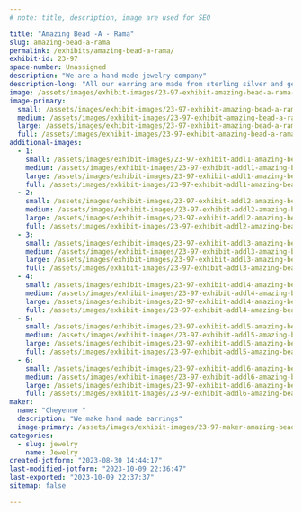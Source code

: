 ```yaml
---
# note: title, description, image are used for SEO

title: "Amazing Bead -A - Rama"
slug: amazing-bead-a-rama
permalink: /exhibits/amazing-bead-a-rama/
exhibit-id: 23-97
space-number: Unassigned
description: "We are a hand made jewelry company"
description-long: "All our earring are made from sterling silver and gemstone beads. We have been in business for 14 years."
image: /assets/images/exhibit-images/23-97-exhibit-amazing-bead-a-rama-16d42fb6-fcaa-402a-be65-2f99a821efed-large.jpeg
image-primary: 
  small: /assets/images/exhibit-images/23-97-exhibit-amazing-bead-a-rama-16d42fb6-fcaa-402a-be65-2f99a821efed-small.jpeg
  medium: /assets/images/exhibit-images/23-97-exhibit-amazing-bead-a-rama-16d42fb6-fcaa-402a-be65-2f99a821efed-medium.jpeg
  large: /assets/images/exhibit-images/23-97-exhibit-amazing-bead-a-rama-16d42fb6-fcaa-402a-be65-2f99a821efed-large.jpeg
  full: /assets/images/exhibit-images/23-97-exhibit-amazing-bead-a-rama-16d42fb6-fcaa-402a-be65-2f99a821efed-full.jpeg
additional-images: 
  - 1:
    small: /assets/images/exhibit-images/23-97-exhibit-addl1-amazing-bead-a-rama-6b6671b9-234b-44e8-a1ef-95ba7fe36ee7-small.jpeg
    medium: /assets/images/exhibit-images/23-97-exhibit-addl1-amazing-bead-a-rama-6b6671b9-234b-44e8-a1ef-95ba7fe36ee7-medium.jpeg
    large: /assets/images/exhibit-images/23-97-exhibit-addl1-amazing-bead-a-rama-6b6671b9-234b-44e8-a1ef-95ba7fe36ee7-large.jpeg
    full: /assets/images/exhibit-images/23-97-exhibit-addl1-amazing-bead-a-rama-6b6671b9-234b-44e8-a1ef-95ba7fe36ee7-full.jpeg
  - 2:
    small: /assets/images/exhibit-images/23-97-exhibit-addl2-amazing-bead-a-rama-6d883961-2545-42c2-9105-77ddc74de8e8-small.jpeg
    medium: /assets/images/exhibit-images/23-97-exhibit-addl2-amazing-bead-a-rama-6d883961-2545-42c2-9105-77ddc74de8e8-medium.jpeg
    large: /assets/images/exhibit-images/23-97-exhibit-addl2-amazing-bead-a-rama-6d883961-2545-42c2-9105-77ddc74de8e8-large.jpeg
    full: /assets/images/exhibit-images/23-97-exhibit-addl2-amazing-bead-a-rama-6d883961-2545-42c2-9105-77ddc74de8e8-full.jpeg
  - 3:
    small: /assets/images/exhibit-images/23-97-exhibit-addl3-amazing-bead-a-rama-7d04ce73-27dc-4a74-9f3f-256da49edd20-small.jpeg
    medium: /assets/images/exhibit-images/23-97-exhibit-addl3-amazing-bead-a-rama-7d04ce73-27dc-4a74-9f3f-256da49edd20-medium.jpeg
    large: /assets/images/exhibit-images/23-97-exhibit-addl3-amazing-bead-a-rama-7d04ce73-27dc-4a74-9f3f-256da49edd20-large.jpeg
    full: /assets/images/exhibit-images/23-97-exhibit-addl3-amazing-bead-a-rama-7d04ce73-27dc-4a74-9f3f-256da49edd20-full.jpeg
  - 4:
    small: /assets/images/exhibit-images/23-97-exhibit-addl4-amazing-bead-a-rama-94c337fd-9c6b-4071-9c77-ebf6105398cd-small.jpeg
    medium: /assets/images/exhibit-images/23-97-exhibit-addl4-amazing-bead-a-rama-94c337fd-9c6b-4071-9c77-ebf6105398cd-medium.jpeg
    large: /assets/images/exhibit-images/23-97-exhibit-addl4-amazing-bead-a-rama-94c337fd-9c6b-4071-9c77-ebf6105398cd-large.jpeg
    full: /assets/images/exhibit-images/23-97-exhibit-addl4-amazing-bead-a-rama-94c337fd-9c6b-4071-9c77-ebf6105398cd-full.jpeg
  - 5:
    small: /assets/images/exhibit-images/23-97-exhibit-addl5-amazing-bead-a-rama-d788a3a7-ee53-42a0-8359-e794e73f34c4-small.jpeg
    medium: /assets/images/exhibit-images/23-97-exhibit-addl5-amazing-bead-a-rama-d788a3a7-ee53-42a0-8359-e794e73f34c4-medium.jpeg
    large: /assets/images/exhibit-images/23-97-exhibit-addl5-amazing-bead-a-rama-d788a3a7-ee53-42a0-8359-e794e73f34c4-large.jpeg
    full: /assets/images/exhibit-images/23-97-exhibit-addl5-amazing-bead-a-rama-d788a3a7-ee53-42a0-8359-e794e73f34c4-full.jpeg
  - 6:
    small: /assets/images/exhibit-images/23-97-exhibit-addl6-amazing-bead-a-rama-fad39379-99e2-44e4-a7ac-accf75ee0e36-small.jpeg
    medium: /assets/images/exhibit-images/23-97-exhibit-addl6-amazing-bead-a-rama-fad39379-99e2-44e4-a7ac-accf75ee0e36-medium.jpeg
    large: /assets/images/exhibit-images/23-97-exhibit-addl6-amazing-bead-a-rama-fad39379-99e2-44e4-a7ac-accf75ee0e36-large.jpeg
    full: /assets/images/exhibit-images/23-97-exhibit-addl6-amazing-bead-a-rama-fad39379-99e2-44e4-a7ac-accf75ee0e36-full.jpeg
maker: 
  name: "Cheyenne "
  description: "We make hand made earrings"
  image-primary: /assets/images/exhibit-images/23-97-maker-amazing-bead-a-rama-d728953d-27dc-4cef-93ff-32d60bcddb06-medium.jpeg
categories: 
  - slug: jewelry
    name: Jewelry
created-jotform: "2023-08-30 14:44:17"
last-modified-jotform: "2023-10-09 22:36:47"
last-exported: "2023-10-09 22:37:37"
sitemap: false

---
```

